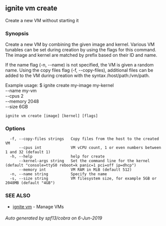 ## ignite vm create

Create a new VM without starting it

### Synopsis


Create a new VM by combining the given image and kernel.
Various VM tunables can be set during creation by using
the flags for this command. The image and kernel are
matched by prefix based on their ID and name.

If the name flag (-n, --name) is not specified,
the VM is given a random name. Using the copy files
flag (-f, --copy-files), additional files can be added to
the VM during creation with the syntax /host/path:/vm/path.

Example usage:
	$ ignite create my-image my-kernel \
		--name my-vm \
		--cpus 2 \
		--memory 2048 \
		--size 6GB


```
ignite vm create [image] [kernel] [flags]
```

### Options

```
  -f, --copy-files strings   Copy files from the host to the created VM
      --cpus int             VM vCPU count, 1 or even numbers between 1 and 32 (default 1)
  -h, --help                 help for create
      --kernel-args string   Set the command line for the kernel (default "console=ttyS0 reboot=k panic=1 pci=off ip=dhcp")
      --memory int           VM RAM in MiB (default 512)
  -n, --name string          Specify the name
  -s, --size string          VM filesystem size, for example 5GB or 2048MB (default "4GB")
```

### SEE ALSO

* [ignite vm](ignite_vm.md)	 - Manage VMs

###### Auto generated by spf13/cobra on 6-Jun-2019
